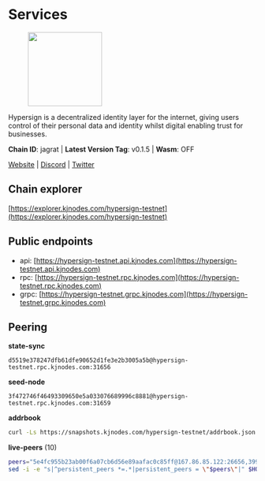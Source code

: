 # Services

<figure><img src="https://raw.githubusercontent.com/kj89/testnet_manuals/main/pingpub/logos/hypersign.png" width="150" alt=""><figcaption></figcaption></figure>

Hypersign is a decentralized identity layer for the internet, giving  users control of their personal data and identity whilst digital  enabling trust for businesses.

**Chain ID**: jagrat | **Latest Version Tag**: v0.1.5 | **Wasm**: OFF

[Website](https://hypersign.id) | [Discord](https://discord.gg/DmuUjMrHVw) | [Twitter](https://twitter.com/hypersignchain)


## Chain explorer
[https://explorer.kjnodes.com/hypersign-testnet](https://explorer.kjnodes.com/hypersign-testnet)

## Public endpoints

* api: [https://hypersign-testnet.api.kjnodes.com](https://hypersign-testnet.api.kjnodes.com)
* rpc: [https://hypersign-testnet.rpc.kjnodes.com](https://hypersign-testnet.rpc.kjnodes.com)
* grpc: [https://hypersign-testnet.grpc.kjnodes.com](https://hypersign-testnet.grpc.kjnodes.com)

## Peering

**state-sync**

```text
d5519e378247dfb61dfe90652d1fe3e2b3005a5b@hypersign-testnet.rpc.kjnodes.com:31656
```

**seed-node**

```text
3f472746f46493309650e5a033076689996c8881@hypersign-testnet.rpc.kjnodes.com:31659
```

**addrbook**
```bash
curl -Ls https://snapshots.kjnodes.com/hypersign-testnet/addrbook.json > $HOME/.hid-node/config/addrbook.json
```

**live-peers** (10)
```bash
peers="5e4fc955b23ab00f6a07cb6d56e89aafac0c85ff@167.86.85.122:26656,3990d5a402ca8f9e53441b02e22f4558c5c85fc5@65.108.44.149:27756,fbc7ce82f02e24257395dc0310ad2921ea61e199@65.109.92.148:61156,3a9defcd334cefd6b8143ec1ecd8be5e51f1c1c5@95.214.53.46:46656,4aa182ce191cd089929544fe0612d33a02a2cde9@46.17.250.145:26656,d92268c246e02a54103f7098b901b876c88f006e@5.161.130.108:26656,5f708c16d745b30a839c9f5b4d378fa10a76edd0@3.145.187.21:26656,d5519e378247dfb61dfe90652d1fe3e2b3005a5b@65.109.68.190:31656,d7c9b9a3c3a6c5f4ccdfb37a8358755b277271c1@3.110.226.164:26656,2c0379f78b655e8a386cb477e3cf3cae700c4a7f@213.239.207.175:34656"
sed -i -e "s|^persistent_peers *=.*|persistent_peers = \"$peers\"|" $HOME/.hid-node/config/config.toml
```
